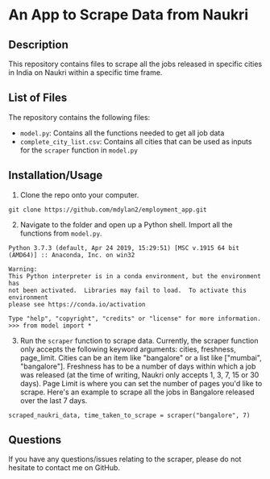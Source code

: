 # An App to Scrape Data from Naukri
## Description
This repository contains files to scrape all the jobs released in specific cities in India on Naukri within a specific time frame.

## List of Files
The repository contains the following files:
- `model.py`: Contains all the functions needed to get all job data
- `complete_city_list.csv`: Contains all cities that can be used as inputs for the `scraper` function in `model.py`

## Installation/Usage
1. Clone the repo onto your computer. 
```
git clone https://github.com/mdylan2/employment_app.git
```
2. Navigate to the folder and open up a Python shell. Import all the functions from `model.py`.
```
Python 3.7.3 (default, Apr 24 2019, 15:29:51) [MSC v.1915 64 bit (AMD64)] :: Anaconda, Inc. on win32

Warning:
This Python interpreter is in a conda environment, but the environment has
not been activated.  Libraries may fail to load.  To activate this environment
please see https://conda.io/activation

Type "help", "copyright", "credits" or "license" for more information.
>>> from model import *
```
3. Run the `scraper` function to scrape data. Currently, the scraper function only accepts the following keyword arguments: cities, freshness, page_limit. Cities can be an item like "bangalore" or a list like ["mumbai", "bangalore"]. Freshness has to be a number of days within which a job was released (at the time of writing, Naukri only accepts 1, 3, 7, 15 or 30 days). Page Limit is where you can set the number of pages you'd like to scrape. Here's an example to scrape all the jobs in Bangalore released over the last 7 days.
```
scraped_naukri_data, time_taken_to_scrape = scraper("bangalore", 7) 
```

## Questions
If you have any questions/issues relating to the scraper, please do not hesitate to contact me on GitHub. 
